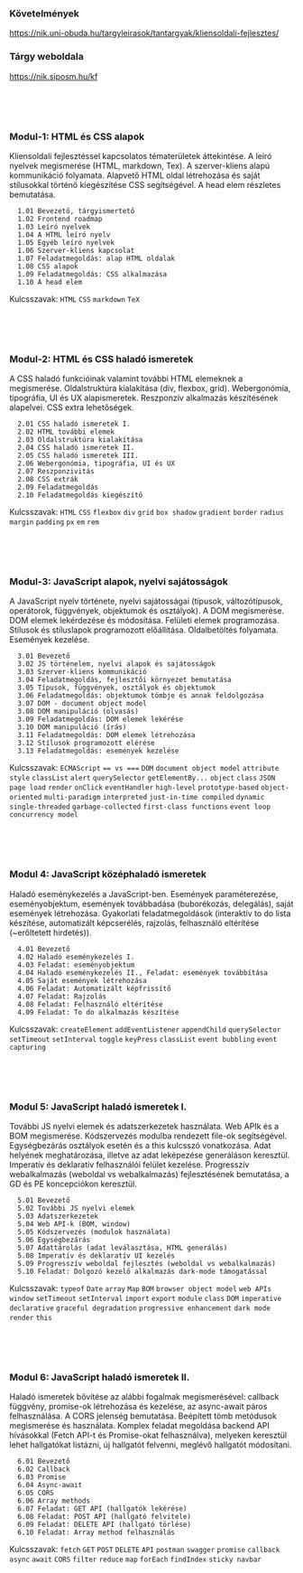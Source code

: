### Követelmények
https://nik.uni-obuda.hu/targyleirasok/tantargyak/kliensoldali-fejlesztes/

### Tárgy weboldala
https://nik.siposm.hu/kf

<br>
<br>
<br>

### Modul-1: HTML és CSS alapok

Kliensoldali fejlesztéssel kapcsolatos tématerületek áttekintése. A leíró nyelvek megismerése (HTML, markdown, Tex). A szerver-kliens alapú kommunikáció folyamata. Alapvető HTML oldal létrehozása és saját stílusokkal történő kiegészítése CSS segítségével. A head elem részletes bemutatása.

```
  1.01 Bevezető, tárgyismertető
  1.02 Frontend roadmap
  1.03 Leíró nyelvek
  1.04 A HTML leíró nyelv
  1.05 Egyéb leíró nyelvek
  1.06 Szerver-kliens kapcsolat
  1.07 Feladatmegoldás: alap HTML oldalak
  1.08 CSS alapok
  1.09 Feladatmegoldás: CSS alkalmazása
  1.10 A head elem
```

Kulcsszavak:
  `HTML`
  `CSS`
  `markdown`
  `TeX`

<br>
<br>
<br>

### Modul-2: HTML és CSS haladó ismeretek

A CSS haladó funkcióinak valamint további HTML elemeknek a megismerése. Oldalstruktúra kialakítása (div, flexbox, grid). Webergonómia, tipográfia, UI és UX alapismeretek. Reszponzív alkalmazás készítésének alapelvei. CSS extra lehetőségek.

```
  2.01 CSS haladó ismeretek I.
  2.02 HTML további elemek
  2.03 Oldalstruktúra kialakítása
  2.04 CSS haladó ismeretek II.
  2.05 CSS haladó ismeretek III.
  2.06 Webergonómia, tipográfia, UI és UX
  2.07 Reszponzivitás
  2.08 CSS extrák
  2.09 Feladatmegoldás
  2.10 Feladatmegoldás kiegészítő
```

Kulcsszavak:
  `HTML`
  `CSS`
  `flexbox`
  `div`
  `grid`
  `box shadow`
  `gradient`
  `border`
  `radius`
  `margin`
  `padding`
  `px`
  `em`
  `rem`

<br>
<br>
<br>

### Modul-3: JavaScript alapok, nyelvi sajátosságok

A JavaScript nyelv története, nyelvi sajátosságai (típusok, változótípusok, operátorok, függvények, objektumok és osztályok). A DOM megismerése. DOM elemek lekérdezése és módosítása. Felületi elemek programozása. Stílusok és stíluslapok programozott előállítása. Oldalbetöltés folyamata. Események kezelése.

```
  3.01 Bevezető
  3.02 JS történelem, nyelvi alapok és sajátosságok
  3.03 Szerver-kliens kommunikáció
  3.04 Feladatmegoldás, fejlesztői környezet bemutatása
  3.05 Típusok, függvények, osztályok és objektumok
  3.06 Feladatmegoldás: objektumok tömbje és annak feldolgozása
  3.07 DOM - document object model
  3.08 DOM manipuláció (olvasás)
  3.09 Feladatmegoldás: DOM elemek lekérése
  3.10 DOM manipuláció (írás)
  3.11 Feladatmegoldás: DOM elemek létrehozása
  3.12 Stílusok programozott elérése
  3.13 Feladatmegoldás: események kezelése
```

Kulcsszavak:
    `ECMAScript`
    `== vs ===`
    `DOM`
    `document object model`
    `attribute`
    `style`
    `classList`
    `alert`
    `querySelector`
    `getElementBy...`
    `object`
    `class`
    `JSON`
    `page load`
    `render`
    `onClick`
    `eventHandler`
    `high-level`
    `prototype-based`
    `object-oriented`
    `multi-paradigm`
    `interpreted`
    `just-in-time compiled`
    `dynamic`
    `single-threaded`
    `garbage-collected`
    `first-class functions`
    `event loop concurrency model`

<br>
<br>
<br>

### Modul 4: JavaScript középhaladó ismeretek

Haladó eseménykezelés a JavaScript-ben. Események paraméterezése, eseményobjektum, események továbbadása (buborékozás, delegálás), saját események létrehozása. Gyakorlati feladatmegoldások (interaktív to do lista készítése, automatizált képcserélés, rajzolás, felhasználó eltérítése (~erőltetett hirdetés)).

```
  4.01 Bevezető
  4.02 Haladó eseménykezelés I.
  4.03 Feladat: eseményobjektum
  4.04 Haladó eseménykezelés II., Feladat: események továbbítása
  4.05 Saját események létrehozása
  4.06 Feladat: Automatizált képfrissítő
  4.07 Feladat: Rajzolás
  4.08 Feladat: Felhasználó eltérítése
  4.09 Feladat: To do alkalmazás készítése
```

Kulcsszavak:
  `createElement`
  `addEventListener`
  `appendChild`
  `querySelector`
  `setTimeout`
  `setInterval`
  `toggle`
  `keyPress`
  `classList`
  `event bubbling`
  `event capturing`
    
<br>
<br>
<br>

### Modul 5: JavaScript haladó ismeretek I.

További JS nyelvi elemek és adatszerkezetek használata. Web APIk és a BOM megismerése. Kódszervezés modulba rendezett file-ok segítségével. Egységbezárás osztályok esetén és a this kulcsszó vonatkozása. Adat helyének meghatározása, illetve az adat leképezése generáláson keresztül. Imperatív és deklaratív felhasználói felület kezelése. Progresszív webalkalmazás (weboldal vs webalkalmazás) fejlesztésének bemutatása, a GD és PE koncepciókon keresztül.

```
  5.01 Bevezető
  5.02 További JS nyelvi elemek
  5.03 Adatszerkezetek
  5.04 Web API-k (BOM, window)
  5.05 Kódszervezés (modulok használata)
  5.06 Egységbezárás
  5.07 Adattárolás (adat leválasztása, HTML generálás)
  5.08 Imperatív és deklaratív UI kezelés
  5.09 Progresszív weboldal fejlesztés (weboldal vs webalkalmazás)
  5.10 Feladat: Dolgozó kezelő alkalmazás dark-mode támogatással
```

Kulcsszavak:
  `typeof`
  `Date`
  `array`
  `Map`
  `BOM`
  `browser object model`
  `web APIs`
  `window`
  `setTimeout`
  `setInterval`
  `import`
  `export`
  `module`
  `class`
  `DOM`
  `imperative`
  `declarative`
  `graceful degradation`
  `progressive enhancement`
  `dark mode`
  `render`
  `this`
    
<br>
<br>
<br>

### Modul 6: JavaScript haladó ismeretek II.

Haladó ismeretek bővítése az alábbi fogalmak megismerésével: callback függvény, promise-ok létrehozása és kezelése, az async-await páros felhasználása. A CORS jelenség bemutatása. Beépített tömb metódusok megismerése és használata. Komplex feladat megoldása backend API hívásokkal (Fetch API-t és Promise-okat felhasználva), melyeken keresztül lehet hallgatókat listázni, új hallgatót felvenni, meglévő hallgatót módosítani.

```
  6.01 Bevezető
  6.02 Callback
  6.03 Promise
  6.04 Async-await
  6.05 CORS
  6.06 Array methods
  6.07 Feladat: GET API (hallgatók lekérése)
  6.08 Feladat: POST API (hallgató felvitele)
  6.09 Feladat: DELETE API (hallgató törlése)
  6.10 Feladat: Array method felhasználás
```

Kulcsszavak:
  `fetch`
  `GET`
  `POST`
  `DELETE`
  `API`
  `postman`
  `swagger`
  `promise`
  `callback`
  `async`
  `await`
  `CORS`
  `filter`
  `reduce`
  `map`
  `forEach`
  `findIndex`
  `sticky navbar`

<br>
<br>
<br>

